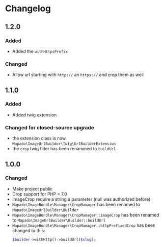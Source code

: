 # Changelog

## 1.2.0

### Added

* Added the `withHttpsPrefix`

### Changed

* Allow url starting with `http://` an `https://` and crop them as well

## 1.1.0

### Added

* Added twig extension

### Changed for closed-source upgrade

* the extension class is now `Mapado\ImageUrlBuilder\Twig\UrlBuilderExtension`
* the `crop` twig filter has been renammed to `buildUrl`

## 1.0.0

### Changed

* Make project public
* Drop support for PHP < 7.0
* imageCrop require a string a parameter (null was authorized before)
* `Mapado\ImageBundle\Manager\CropManager` has been renamed to `Mapado\ImageUrlBuilder\Builder`
* `Mapado\ImageBundle\Manager\CropManager::imageCrop` has been renamed to `Mapado\ImageUrlBuilder\Builder::buildUrl`
* `Mapado\ImageBundle\Manager\CropManager::httpPrefixedCrop` has been changed to this:
  ```php
  $builder->withHttp()->buildUrl($slug);
  ```
